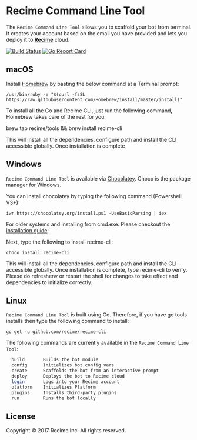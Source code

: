 # Recime Command Line Tool  

The `Recime Command Line Tool` allows you to scaffold your bot from terminal. It creates your account based on the email you have provided and lets you deploy it to **[Recime](https://recime.ai)** cloud.

[![Build Status](https://travis-ci.org/Recime/recime-cli.svg?branch=master)](https://travis-ci.org/Recime/recime-cli)
[![Go Report Card](https://goreportcard.com/badge/github.com/recime/recime-cli)](https://goreportcard.com/report/github.com/recime/recime-cli)

## macOS

Install [Homebrew](http://brew.sh/)  by pasting the below command at a Terminal prompt:


    /usr/bin/ruby -e "$(curl -fsSL https://raw.githubusercontent.com/Homebrew/install/master/install)"


To install all the Go and Recime CLI, just run the following command, Homebrew takes care of the rest for you:

  brew tap recime/tools && brew install recime-cli


This will install all the dependencies, configure path and install the CLI accessible globally. Once installation is complete


## Windows

`Recime Command Line Tool` is available via [Chocolatey](https://chocolatey.org/). Choco is the package manager for Windows.


You can install chocolatey by typing the following command (Powershell V3+):

    iwr https://chocolatey.org/install.ps1 -UseBasicParsing | iex

For older systems and installing from cmd.exe. Please checkout the [installation guide](https://chocolatey.org/install):

Next, type the following to install recime-cli:

    choco install recime-cli

This will install all the dependencies, configure path and install the CLI accessible globally. Once installation is complete, type recime-cli to verify. Please do refreshenv or restart the shell for changes to take effect and dependencies to initialize correctly.

## Linux

`Recime Command Line Tool` is built using Go. Therefore, if you have go tools installs then type the following command to install:

```
go get -u github.com/recime/recime-cli 

```

The following commands are currently available in the `Recime Command Line Tool`:

```bash
  build       Builds the bot module
  config      Initializes bot config vars
  create      Scaffolds the bot from an interactive prompt
  deploy      Deploys the bot to Recime cloud
  login       Logs into your Recime account
  platform    Initializes Platform
  plugins     Installs third-party plugins
  run         Runs the bot locally
```

## License

Copyright © 2017 Recime Inc. All rights reserved.
